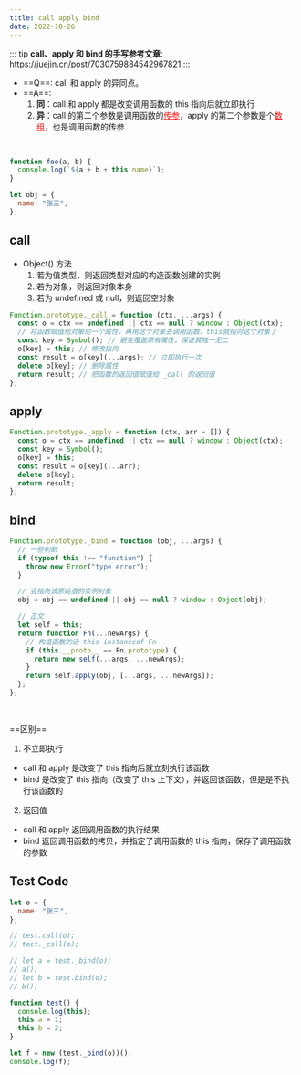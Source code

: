 ```yaml
---
title: call apply bind
date: 2022-10-26
---
```


::: tip
**call、apply 和 bind 的手写参考文章**: https://juejin.cn/post/7030759884542967821
:::
<br/>

- ==Q==: call 和 apply 的异同点。
- ==A==:
  1. **同**：call 和 apply 都是改变调用函数的 this 指向后就立即执行
  2. **异**：call 的第二个参数是调用函数的<u style="color: red;">传参</u>，apply 的第二个参数是个<u style="color: red;">数组</u>，也是调用函数的传参

<br/>

```js
function foo(a, b) {
  console.log(`${a + b + this.name}`);
}

let obj = {
  name: "张三",
};
```

## call

- Object() 方法
  1. 若为值类型，则返回类型对应的构造函数创建的实例
  2. 若为对象，则返回对象本身
  3. 若为 undefined 或 null，则返回空对象

```js
Function.prototype._call = function (ctx, ...args) {
  const o = ctx == undefined || ctx == null ? window : Object(ctx);
  // 将函数赋值给对象的一个属性，再用这个对象去调用函数，this就指向这个对象了
  const key = Symbol(); // 避免覆盖原有属性，保证其独一无二
  o[key] = this; // 修改指向
  const result = o[key](...args); // 立即执行一次
  delete o[key]; // 删除属性
  return result; // 把函数的返回值赋值给 _call 的返回值
};
```

## apply

```js
Function.prototype._apply = function (ctx, arr = []) {
  const o = ctx == undefined || ctx == null ? window : Object(ctx);
  const key = Symbol();
  o[key] = this;
  const result = o[key](...arr);
  delete o[key];
  return result;
};
```

## bind

```js
Function.prototype._bind = function (obj, ...args) {
  // 一些判断
  if (typeof this !== "function") {
    throw new Error("type error");
  }

  // 会指向该原始值的实例对象
  obj = obj == undefined || obj == null ? window : Object(obj);

  // 正文
  let self = this;
  return function Fn(...newArgs) {
    // 构造函数的话 this instanceof Fn
    if (this.__proto__ == Fn.prototype) {
      return new self(...args, ...newArgs);
    }
    return self.apply(obj, [...args, ...newArgs]);
  };
};
```

<br/>

==区别==

1. 不立即执行

- call 和 apply 是改变了 this 指向后就立刻执行该函数
- bind 是改变了 this 指向（改变了 this 上下文），并返回该函数，但是是不执行该函数的

2. 返回值

- call 和 apply 返回调用函数的执行结果
- bind 返回调用函数的拷贝，并指定了调用函数的 this 指向，保存了调用函数的参数

## Test Code

```js
let o = {
  name: "张三",
};

// test.call(o);
// test._call(o);

// let a = test._bind(o);
// a();
// let b = test.bind(o);
// b();

function test() {
  console.log(this);
  this.a = 1;
  this.b = 2;
}

let f = new (test._bind(o))();
console.log(f);
```
